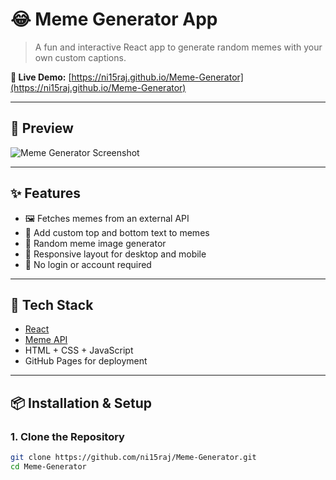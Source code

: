 # 😂 Meme Generator App

> A fun and interactive React app to generate random memes with your own custom captions.

**🔗 Live Demo:** [https://ni15raj.github.io/Meme-Generator](https://ni15raj.github.io/Meme-Generator)

---

## 📸 Preview

![Meme Generator Screenshot](https://via.placeholder.com/800x400?text=Meme+Generator+App)
<!-- Replace with a real screenshot if available -->

---

## ✨ Features

- 🖼️ Fetches memes from an external API
- 📝 Add custom top and bottom text to memes
- 🔀 Random meme image generator
- 📲 Responsive layout for desktop and mobile
- 💾 No login or account required

---

## 🚀 Tech Stack

- [React](https://reactjs.org/)
- [Meme API](https://api.imgflip.com/)
- HTML + CSS + JavaScript
- GitHub Pages for deployment

---

## 📦 Installation & Setup

### 1. Clone the Repository

```bash
git clone https://github.com/ni15raj/Meme-Generator.git
cd Meme-Generator
